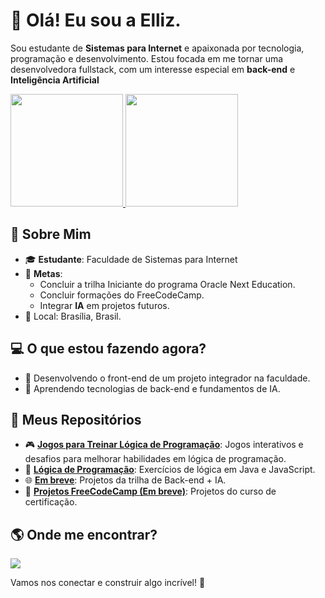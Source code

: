 # 👋 Olá! Eu sou a Elliz.

Sou estudante de <b>Sistemas para Internet</b> e apaixonada por tecnologia, programação e desenvolvimento. Estou focada em me tornar uma desenvolvedora fullstack, com um interesse especial em <b>back-end</b> e <b>Inteligência Artificial</b></p>

<div>
  <a href="https://github.com/elliz01">
    <img loading="lazy" height="180em" src="https://github-readme-stats.vercel.app/api/top-langs/?username=elliz01&layout=compact&langs_count=7&theme=dracula" />
    <img loading="lazy" height="180em" src="https://github-readme-stats.vercel.app/api?username=elliz01&show_icons=true&theme=dracula&include_all_commits=true&count_private=true" />
  </a>
</div>

## 🌟 Sobre Mim
- 🎓 **Estudante**: Faculdade de Sistemas para Internet
- 🚀 **Metas**:
  - Concluir a trilha Iniciante do programa Oracle Next Education.
  - Concluir formações do FreeCodeCamp.
  - Integrar **IA** em projetos futuros.
- 📍 Local: Brasília, Brasil.

## 💻 O que estou fazendo agora?
- 🔧 Desenvolvendo o front-end de um projeto integrador na faculdade.
- 🌱 Aprendendo tecnologias de back-end e fundamentos de IA.

## 📂 Meus Repositórios
- 🎮 **[Jogos para Treinar Lógica de Programação](https://github.com/elliz01/jogos-de-logica)**: Jogos interativos e desafios para melhorar habilidades em lógica de programação.
- 📝 **[Lógica de Programação](https://github.com/elliz01/logica-de-programacao)**: Exercícios de lógica em Java e JavaScript.
- 🌐 **[Em breve](https://github.com/seuusuario/oracle-one-projects)**: Projetos da trilha de Back-end + IA.
- 🚀 **[Projetos FreeCodeCamp (Em breve)](https://github.com/seuusuario/freecodecamp-certification-projects)**: Projetos do curso de certificação.

## 🌎 Onde me encontrar?
<div>
<a href="https://www.linkedin.com/in/ellizabeth-severo" target="_blank"><img loading="lazy" src="https://img.shields.io/badge/-LinkedIn-%230077B5?style=for-the-badge&logo=linkedin&logoColor=white" target="_blank"></a>   
</div>

Vamos nos conectar e construir algo incrível! 🚀


